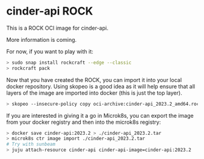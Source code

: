 # cinder-api ROCK

This is a ROCK OCI image for cinder-api.

More information is coming.

For now, if you want to play with it:

```bash
> sudo snap install rockcraft --edge --classic
> rockcraft pack
```

Now that you have created the ROCK, you can import it into
your local docker repository. Using skopeo is a good idea as
it will help ensure that all layers of the image are imported
into docker (this is just the top layer).

```bash
> skopeo --insecure-policy copy oci-archive:cinder-api_2023.2_amd64.rock docker-daemon:cinder-api:2023.2
```

If you are interested in giving it a go in Microk8s, you can
export the image from your docker registry and then into the
microk8s registry:

```bash
> docker save cinder-api:2023.2 > ./cinder-api_2023.2.tar
> microk8s ctr image import ./cinder-api_2023.2.tar
# Try with sunbeam
> juju attach-resource cinder-api cinder-api-image=cinder-api:2023.2
```
